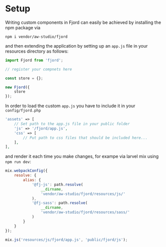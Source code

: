 # Setup

Writing custom components in Fjord can easily be achieved by installing the npm package via

```
npm i vendor/aw-studio/fjord
```

and then extending the application by setting up an `app.js` file in your resources directory as follows:

```javascript
import Fjord from 'fjord';

// register your compnets here

const store = {};

new Fjord({
    store
});
```

In order to load the custom `app.js` you have to include it in your `config/fjord.php`

```php
'assets' => [
    // Set path to the app.js file in your public folder
    'js' => '/fjord/app.js',
    'css' => [
        // Put path to css files that should be included here...
    ],
],
```

and render it each time you make changes, for exampe via larvel mix using `npm run dev`:

```js
mix.webpackConfig({
    resolve: {
        alias: {
            '@fj-js': path.resolve(
                __dirname,
                'vendor/aw-studio/fjord/resources/js/'
            ),
            '@fj-sass': path.resolve(
                __dirname,
                'vendor/aw-studio/fjord/resources/sass/'
            )
        }
    }
});

mix.js('resources/js/fjord/app.js', 'public/fjord/js');
```